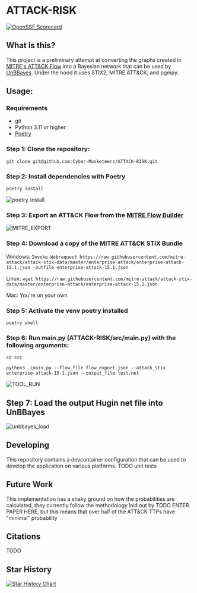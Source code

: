 # ATTACK-RISK
[![OpenSSF Scorecard](https://api.scorecard.dev/projects/github.com/Cyber-Musketeers/ATTACK-RISK/badge)](https://scorecard.dev/viewer/?uri=github.com/Cyber-Musketeers/ATTACK-RISK)
## What is this?

This project is a preliminary attempt at converting the graphs created in [MITRE's ATT&CK Flow](https://mitre-engenuity.org/cybersecurity/center-for-threat-informed-defense/our-work/attack-flow/) into a Bayesian network that can be used by [UnBBayes](https://unbbayes.sourceforge.net/). Under the hood it uses STIX2, MITRE ATT&CK, and pgmpy.

## Usage:
### Requirements
- git
- Python 3.11 or higher
- [Poetry](https://python-poetry.org/)


### Step 1: Clone the repository:

`git clone git@github.com:Cyber-Musketeers/ATTACK-RISK.git`


### Step 2: Install dependencies with Poetry

`poetry install`

![poetry_install](https://github.com/user-attachments/assets/b9fffefd-1ba7-4509-8d87-cc0ae9a8daf6)

### Step 3: Export an ATT&CK Flow from the [MITRE Flow Builder](https://center-for-threat-informed-defense.github.io/attack-flow/ui/)

![MITRE_EXPORT](https://github.com/user-attachments/assets/fd8c8405-5f5c-4e46-8aee-bb8c9cd4020d)

### Step 4: Download a copy of the MITRE ATT&CK STIX Bundle

Windows: `Invoke-Webrequest https://raw.githubusercontent.com/mitre-attack/attack-stix-data/master/enterprise-attack/enterprise-attack-15.1.json -outfile enterprise-attack-15.1.json`

Linux: `wget https://raw.githubusercontent.com/mitre-attack/attack-stix-data/master/enterprise-attack/enterprise-attack-15.1.json`

Mac: You're on your own

### Step 5: Activate the venv poetry installed

`poetry shell`

### Step 6: Run main.py (ATTACK-RISK/src/main.py) with the following arguments:

`cd src`

`python3 .\main.py --flow_file flow_export.json --attack_stix enterprise-attack-15.1.json --output_file test.net`

![TOOL_RUN](https://github.com/user-attachments/assets/3bdcbff7-6a56-41e7-89e8-21224d6f9840)


## Step 7: Load the output Hugin net file into UnBBayes

![unbbayes_load](https://github.com/user-attachments/assets/50263070-c4c7-4984-848a-f68321222b7c)

## Developing

This repository contains a devcontainer configuration that can be used to develop the application on various platforms. TODO unit tests

## Future Work

This implementation has a shaky ground on how the probabilities are calculated, they currently follow the methodology laid out by TODO ENTER PAPER HERE, but this means that over half of the ATT&CK TTPs have "minimal" probability

## Citations

TODO

## Star History

[![Star History Chart](https://api.star-history.com/svg?repos=Cyber-Musketeers/ATTACK-RISK&type=Date)](https://star-history.com/#Cyber-Musketeers/ATTACK-RISK&Date)
